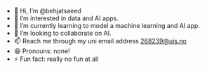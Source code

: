 - 👋 Hi, I’m @behjatsaeed
- 👀 I’m interested in data and AI apps.
- 🌱 I’m currently learning to model a machine learning and AI app.
- 💞️ I’m looking to collaborate on AI.
- 📫 Reach me through my uni email address 268239@uis.no
- 😄 Pronouns: none!
- ⚡ Fun fact: really no fun at all

<!---
behjatsaeed/behjatsaeed is a ✨ special ✨ repository because its `README.md` (this file) appears on your GitHub profile.
You can click the Preview link to take a look at your changes.
--->
